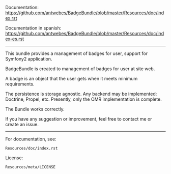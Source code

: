 Documentation: https://github.com/antwebes/BadgeBundle/blob/master/Resources/doc/index.rst

Documentation in spanish: https://github.com/antwebes/BadgeBundle/blob/master/Resources/doc/index-es.rst

---

This bundle provides a management of badges for user, support for Symfony2 application.

BadgeBundle is created to management of badges for user at site web.

A badge is an object that the user gets when it meets minimum requirements.

The persistence is storage agnostic. Any backend may be implemented: Doctrine, Propel, etc.
Presently, only the OMR implementation is complete.

The Bundle works correctly. 

If you have any suggestion or improvement, feel free to contact me or create an issue.

---

For documentation, see:

    Resources/doc/index.rst

License:

    Resources/meta/LICENSE
